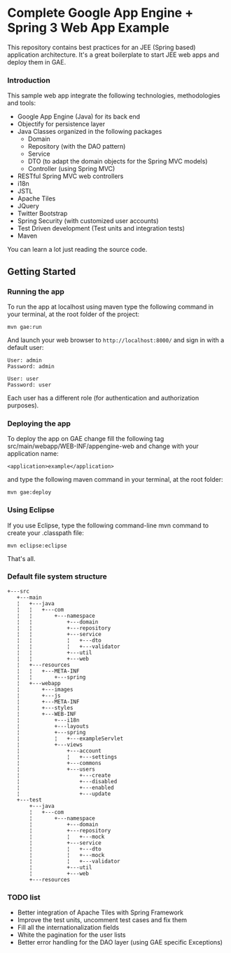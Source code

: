 Complete Google App Engine + Spring 3 Web App Example
===============================================================================

This repository contains best practices for an JEE (Spring based) application architecture. It's a great boilerplate to start JEE web apps and deploy them in GAE. 

### Introduction

This sample web app integrate the following technologies, methodologies and tools:

* Google App Engine (Java) for its back end
* Objectify for persistence layer
* Java Classes organized in the following packages 
	+ Domain
	+ Repository (with the DAO pattern)
	+ Service
	+ DTO (to adapt the domain objects for the Spring MVC models)
	+ Controller (using Spring MVC)
* RESTful Spring MVC web controllers
* i18n
* JSTL
* Apache Tiles
* JQuery
* Twitter Bootstrap
* Spring Security (with customized user accounts)
* Test Driven development (Test units and integration tests)
* Maven

You can learn a lot just reading the source code. 

Getting Started
---------------

### Running the app

To run the app at localhost using maven type the following command in your terminal, at the root folder of the project:
``` 
mvn gae:run
```
And launch your web browser to `http://localhost:8000/` and sign in with a default user:

``` 
User: admin
Password: admin
```

``` 
User: user
Password: user
```

Each user has a different role (for authentication and authorization purposes).


### Deploying the app

To deploy the app on GAE change fill the following tag src/main/webapp/WEB-INF/appengine-web and change with your application name:
``` 
<application>example</application>
```
and type the following maven command in your terminal, at the root folder:
``` 
mvn gae:deploy
```

### Using Eclipse

If you use Eclipse, type the following command-line mvn command to create your .classpath file: 
``` 
mvn eclipse:eclipse
```

That's all.

### Default file system structure
``` 
+---src
   +---main
   ¦   +---java
   ¦   ¦   +---com
   ¦   ¦       +---namespace
   ¦   ¦           +---domain
   ¦   ¦           +---repository
   ¦   ¦           +---service
   ¦   ¦           ¦   +---dto
   ¦   ¦           ¦   +---validator
   ¦   ¦           +---util
   ¦   ¦           +---web
   ¦   +---resources
   ¦   ¦   +---META-INF
   ¦   ¦       +---spring
   ¦   +---webapp
   ¦       +---images
   ¦       +---js
   ¦       +---META-INF
   ¦       +---styles
   ¦       +---WEB-INF
   ¦           +---i18n
   ¦           +---layouts
   ¦           +---spring
   ¦           ¦   +---exampleServlet
   ¦           +---views
   ¦               +---account
   ¦               ¦   +---settings
   ¦               +---commons
   ¦               +---users
   ¦                   +---create
   ¦                   +---disabled
   ¦                   +---enabled
   ¦                   +---update
   +---test
       +---java
       ¦   +---com
       ¦       +---namespace
       ¦           +---domain
       ¦           +---repository
       ¦           ¦   +---mock
       ¦           +---service
       ¦           ¦   +---dto
       ¦           ¦   +---mock
       ¦           ¦   +---validator
       ¦           +---util
       ¦           +---web
       +---resources
```


### TODO list

* Better integration of Apache Tiles with Spring Framework
* Improve the test units, uncomment test cases and fix them
* Fill all the internationalization fields 
* White the pagination for the user lists
* Better error handling for the DAO layer (using GAE specific Exceptions)
